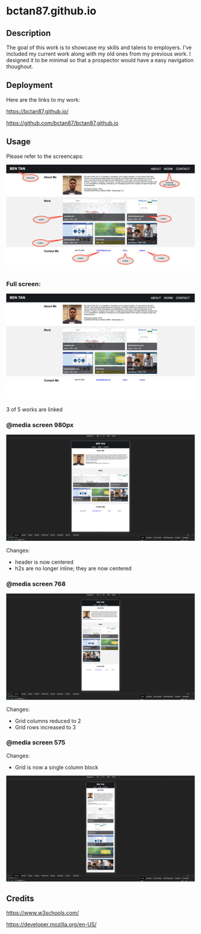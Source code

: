 # bctan87.github.io

## Description

The goal of this work is to showcase my skills and talens to employers. I've included my current work along with my old ones from my previous work. I designed it to be minimal so that a prospector would have a easy navigation thoughout. 

## Deployment
Here are the links to my work:

https://bctan87.github.io/

https://github.com/bctan87/bctan87.github.io

## Usage
Please refer to the screencaps:

![Usage](/assets/images/screencap1.png)

### Full screen:

![Full screen](/assets/images/screencap2.png)

3 of 5 works are linked

### @media screen 980px

![980](./assets/images/screencap3.png)

Changes:
- header is now centered
- h2s are no longer inline; they are now centered

### @media screen 768

![768](./assets/images/screencap4.png)

Changes:
- Grid columns reduced to 2
- Grid rows increased to 3

### @media screen 575

Changes:
- Grid is now a single column block

![575](./assets/images/screencap5.png)

## Credits
https://www.w3schools.com/

https://developer.mozilla.org/en-US/
